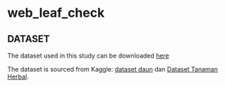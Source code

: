 # web_leaf_check
## DATASET

The dataset used in this study can be downloaded [here](https://drive.google.com/file/d/12mxVGgAWwoAal-xISKWHf54FT7dIMHxL/view?usp=sharing)

The dataset is sourced from Kaggle: [dataset daun](https://www.kaggle.com/datasets/cholisah/datasetdaun) dan [Dataset Tanaman Herbal](https://www.kaggle.com/datasets/anefiamutiaraatha/dataset-tanaman-herbal).
